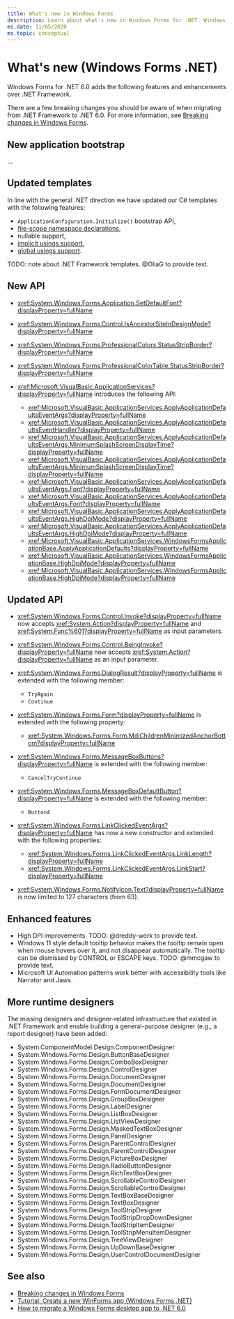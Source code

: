 ```yaml
---
title: What's new in Windows Forms
description: Learn about what's new in Windows Forms for .NET. Windows Forms. .NET provides new features and enhancements over .NET Framework.
ms.date: 11/05/2020
ms.topic: conceptual
---
```


# What's new (Windows Forms .NET)

Windows Forms for .NET 6.0 adds the following features and enhancements over .NET Framework.

There are a few breaking changes you should be aware of when migrating from .NET Framework to .NET 6.0. For more information, see [Breaking changes in Windows Forms](/dotnet/core/compatibility/winforms).


## New application bootstrap

...

## Updated templates

In line with the general .NET direction we have updated our C# templates with the following features:
- `ApplicationConfiguration.Initialize()` bootstrap API, 
- [file-scope namespace declarations](https://devblogs.microsoft.com/dotnet/announcing-net-6-release-candidate-2/#file-scoped-namespace-declaration),
- nullable support,
- [implicit usings support](https://devblogs.microsoft.com/dotnet/announcing-net-6-release-candidate-2/#implicit-usings),
- [global usings support](https://devblogs.microsoft.com/dotnet/announcing-net-6-release-candidate-2/#global-usings).

TODO: note about .NET Framework templates. @OliaG to provide text.

## New API

- <xref:System.Windows.Forms.Application.SetDefaultFont?displayProperty=fullName>

- <xref:System.Windows.Forms.Control.IsAncestorSiteInDesignMode?displayProperty=fullName>

- <xref:System.Windows.Forms.ProfessionalColors.StatusStripBorder?displayProperty=fullName>

- <xref:System.Windows.Forms.ProfessionalColorTable.StatusStripBorder?displayProperty=fullName>

- <xref:Microsoft.VisualBasic.ApplicationServices?displayProperty=fullName> introduces the following API:
    - <xref:Microsoft.VisualBasic.ApplicationServices.ApplyApplicationDefaultsEventArgs?displayProperty=fullName>
    - <xref:Microsoft.VisualBasic.ApplicationServices.ApplyApplicationDefaultsEventHandler?displayProperty=fullName>
    - <xref:Microsoft.VisualBasic.ApplicationServices.ApplyApplicationDefaultsEventArgs.MinimumSplashScreenDisplayTime?displayProperty=fullName>
    - <xref:Microsoft.VisualBasic.ApplicationServices.ApplyApplicationDefaultsEventArgs.MinimumSplashScreenDisplayTime?displayProperty=fullName>
    - <xref:Microsoft.VisualBasic.ApplicationServices.ApplyApplicationDefaultsEventArgs.Font?displayProperty=fullName>
    - <xref:Microsoft.VisualBasic.ApplicationServices.ApplyApplicationDefaultsEventArgs.Font?displayProperty=fullName>
    - <xref:Microsoft.VisualBasic.ApplicationServices.ApplyApplicationDefaultsEventArgs.HighDpiMode?displayProperty=fullName>
    - <xref:Microsoft.VisualBasic.ApplicationServices.ApplyApplicationDefaultsEventArgs.HighDpiMode?displayProperty=fullName>
    - <xref:Microsoft.VisualBasic.ApplicationServices.WindowsFormsApplicationBase.ApplyApplicationDefaults?displayProperty=fullName>
    - <xref:Microsoft.VisualBasic.ApplicationServices.WindowsFormsApplicationBase.HighDpiMode?displayProperty=fullName>
    - <xref:Microsoft.VisualBasic.ApplicationServices.WindowsFormsApplicationBase.HighDpiMode?displayProperty=fullName>

## Updated API

- <xref:System.Windows.Forms.Control.Invoke?displayProperty=fullName> now accepts <xref:System.Action?displayProperty=fullName> and <xref:System.Func%601?displayProperty=fullName> as input parameters.

- <xref:System.Windows.Forms.Control.BeingInvoke?displayProperty=fullName> now accepts <xref:System.Action?displayProperty=fullName> as an input parameter.

- <xref:System.Windows.Forms.DialogResult?displayProperty=fullName> is extended with the following member:
    - `TryAgain`
    - `Continue`

- <xref:System.Windows.Forms.Form?displayProperty=fullName> is extended with the following property:
    - <xref:System.Windows.Forms.Form.MdiChildrenMinimizedAnchorBottom?displayProperty=fullName>

- <xref:System.Windows.Forms.MessageBoxButtons?displayProperty=fullName> is extended with the following member:
    - `CancelTryContinue`

- <xref:System.Windows.Forms.MessageBoxDefaultButton?displayProperty=fullName> is extended with the following member:
    - `Button4`

- <xref:System.Windows.Forms.LinkClickedEventArgs?displayProperty=fullName> has now a new constructor and extended with the following properties:
    - <xref:System.Windows.Forms.LinkClickedEventArgs.LinkLength?displayProperty=fullName>
    - <xref:System.Windows.Forms.LinkClickedEventArgs.LinkStart?displayProperty=fullName>

- <xref:System.Windows.Forms.NotifyIcon.Text?displayProperty=fullName> is now limited to 127 characters (from 63).

## Enhanced features

- High DPI improvements.
TODO: @dreddy-work to provide text.
- Windows 11 style default tooltip behavior makes the tooltip remain open when mouse hovers over it, and not disappear automatically. The tooltip can be dismissed by CONTROL or ESCAPE keys.
TODO: @mmcgaw to provide text.
- Microsoft UI Automation patterns work better with accessibility tools like Narrator and Jaws.


## More runtime designers

The missing designers and designer-related infrastructure that existed in .NET Framework and enable building a general-purpose designer (e.g., a report designer) have been added:

- System.ComponentModel.Design.ComponentDesigner
- System.Windows.Forms.Design.ButtonBaseDesigner
- System.Windows.Forms.Design.ComboBoxDesigner
- System.Windows.Forms.Design.ControlDesigner
- System.Windows.Forms.Design.DocumentDesigner
- System.Windows.Forms.Design.DocumentDesigner
- System.Windows.Forms.Design.FormDocumentDesigner
- System.Windows.Forms.Design.GroupBoxDesigner
- System.Windows.Forms.Design.LabelDesigner
- System.Windows.Forms.Design.ListBoxDesigner
- System.Windows.Forms.Design.ListViewDesigner
- System.Windows.Forms.Design.MaskedTextBoxDesigner
- System.Windows.Forms.Design.PanelDesigner
- System.Windows.Forms.Design.ParentControlDesigner
- System.Windows.Forms.Design.ParentControlDesigner
- System.Windows.Forms.Design.PictureBoxDesigner
- System.Windows.Forms.Design.RadioButtonDesigner
- System.Windows.Forms.Design.RichTextBoxDesigner
- System.Windows.Forms.Design.ScrollableControlDesigner
- System.Windows.Forms.Design.ScrollableControlDesigner
- System.Windows.Forms.Design.TextBoxBaseDesigner
- System.Windows.Forms.Design.TextBoxDesigner
- System.Windows.Forms.Design.ToolStripDesigner
- System.Windows.Forms.Design.ToolStripDropDownDesigner
- System.Windows.Forms.Design.ToolStripItemDesigner
- System.Windows.Forms.Design.ToolStripMenuItemDesigner
- System.Windows.Forms.Design.TreeViewDesigner
- System.Windows.Forms.Design.UpDownBaseDesigner
- System.Windows.Forms.Design.UserControlDocumentDesigner

## See also

- [Breaking changes in Windows Forms](/dotnet/core/compatibility/winforms)
- [Tutorial: Create a new WinForms app (Windows Forms .NET)](../get-started/create-app-visual-studio.md)
- [How to migrate a Windows Forms desktop app to .NET 6.0](../migration/index.md)
